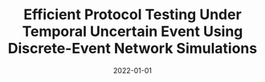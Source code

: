 ---
title: "Efficient Protocol Testing Under Temporal Uncertain Event Using Discrete-Event Network Simulations"
date: 2022-01-01
venue: ""
paperurl: https://doi.org/10.1145/3490028
authors: "Minh Vu, Lisong Xu, Sebastian G Elbaum, Wei Sun and Kevin Qiao"
---